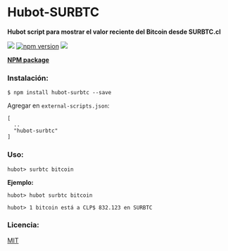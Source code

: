 # Hubot-SURBTC

**Hubot script para mostrar el valor reciente del Bitcoin desde SURBTC.cl**

[![](https://img.shields.io/badge/huemul-approved-brightgreen.svg?style=flat-square)](http://www.devschile.cl/)
[![npm version](https://badge.fury.io/js/hubot-surbtc.svg)](https://www.npmjs.com/package/hubot-surbtc)
[![](https://circleci.com/gh/juanbrujo/hubot-surbtc.svg?style=shield)](https://circleci.com/gh/juanbrujo/hubot-surbtc)

**[NPM package](https://www.npmjs.com/package/hubot-surbtc)**

### Instalación:

````
$ npm install hubot-surbtc --save
````

Agregar en `external-scripts.json`:

````
[
  ..
  "hubot-surbtc"
]
````

### Uso:

````
hubot> surbtc bitcoin
````

**Ejemplo:**

````
hubot> hubot surbtc bitcoin

hubot> 1 bitcoin está a CLP$ 832.123 en SURBTC
````

### Licencia:
[MIT](https://opensource.org/licenses/MIT)
